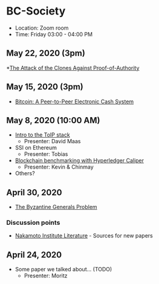 # BC-Society

* Location: Zoom room
* Time: Friday 03:00 - 04:00 PM

## May 22, 2020 (3pm)
*[The Attack of the Clones Against Proof-of-Authority](https://arxiv.org/pdf/1902.10244.pdf)

## May 15, 2020 (3pm)
* [Bitcoin: A Peer-to-Peer Electronic Cash System](https://nakamotoinstitute.org/static/docs/bitcoin.pdf)

## May 8, 2020 (10:00 AM)
* [Intro to the ToIP stack](https://ieeexplore.ieee.org/document/9031548)
  * Presenter: David Maas
* SSI on Ethereum
  * Presenter: Tobias
* [Blockchain benchmarking with Hyperledger Caliper](https://github.com/hyperledger/caliper)
  * Presenter: Kevin & Chinmay
* Others?


## April 30, 2020
* [The Byzantine Generals Problem](https://people.eecs.berkeley.edu/~luca/cs174/byzantine.pdf)

### Discussion points
* [Nakamoto Institute Literature](https://nakamotoinstitute.org/literature/) - Sources for new papers

## April 24, 2020
* Some paper we talked about... (TODO)
   * Presenter: Moritz
